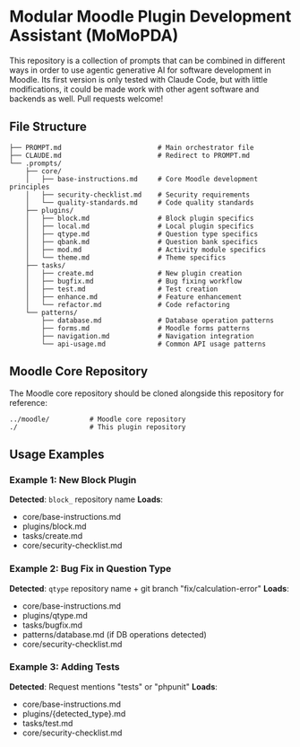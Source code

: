 # Modular Moodle Plugin Development Assistant (MoMoPDA)

This repository is a collection of prompts that can be combined in different ways in order to use agentic generative AI for software development in Moodle. Its first version is only tested with Claude Code, but with little modifications, it could be made work with other agent software and backends as well. Pull requests welcome!

## File Structure

```
├── PROMPT.md                        # Main orchestrator file
├── CLAUDE.md                        # Redirect to PROMPT.md
└── .prompts/  
    ├── core/
    │   ├── base-instructions.md     # Core Moodle development principles
    │   ├── security-checklist.md    # Security requirements
    │   └── quality-standards.md     # Code quality standards
    ├── plugins/
    │   ├── block.md                 # Block plugin specifics
    │   ├── local.md                 # Local plugin specifics
    │   ├── qtype.md                 # Question type specifics
    │   ├── qbank.md                 # Question bank specifics
    │   ├── mod.md                   # Activity module specifics
    │   └── theme.md                 # Theme specifics
    ├── tasks/
    │   ├── create.md                # New plugin creation
    │   ├── bugfix.md                # Bug fixing workflow
    │   ├── test.md                  # Test creation
    │   ├── enhance.md               # Feature enhancement
    │   └── refactor.md              # Code refactoring
    └── patterns/
        ├── database.md              # Database operation patterns
        ├── forms.md                 # Moodle forms patterns
        ├── navigation.md            # Navigation integration
        └── api-usage.md             # Common API usage patterns
```
## Moodle Core Repository

The Moodle core repository should be cloned alongside this repository for reference:
```
../moodle/          # Moodle core repository
./                  # This plugin repository
```


## Usage Examples

### Example 1: New Block Plugin
**Detected**: `block_` repository name
**Loads**:
- core/base-instructions.md
- plugins/block.md  
- tasks/create.md
- core/security-checklist.md

### Example 2: Bug Fix in Question Type
**Detected**: `qtype` repository name + git branch "fix/calculation-error"
**Loads**:
- core/base-instructions.md
- plugins/qtype.md
- tasks/bugfix.md
- patterns/database.md (if DB operations detected)
- core/security-checklist.md

### Example 3: Adding Tests
**Detected**: Request mentions "tests" or "phpunit"
**Loads**:
- core/base-instructions.md
- plugins/{detected_type}.md
- tasks/test.md
- core/security-checklist.md
